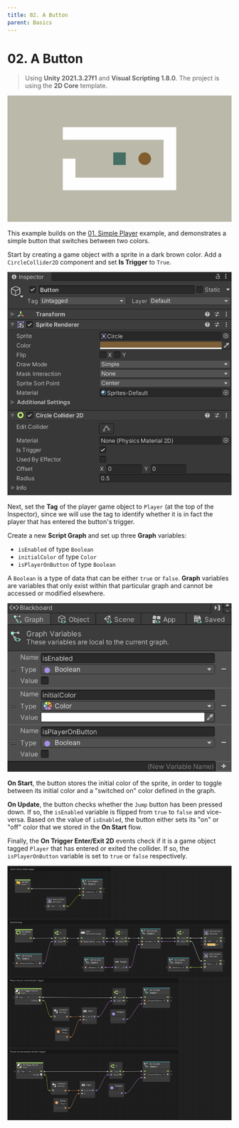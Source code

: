 ```yaml
---
title: 02. A Button
parent: Basics
---
```


# 02. A Button

> Using **Unity 2021.3.27f1** and **Visual Scripting 1.8.0**. The project is using the **2D Core** template.

![Demo](./demo.gif)

This example builds on the [01. Simple Player](../01-simple-player/01-simple-player) example, and demonstrates a simple button that switches between two colors.

Start by creating a game object with a sprite in a dark brown color. Add a `CircleCollider2D` component and set **Is Trigger** to `True`.

![Button Inspector](./button-inspector.jpg)

Next, set the **Tag** of the player game object to `Player` (at the top of the Inspector), since we will use the tag to identify whether it is in fact the player that has entered the button's trigger. 

Create a new **Script Graph** and set up three **Graph** variables:

- `isEnabled` of type `Boolean`
- `initialColor` of type `Color`
- `isPlayerOnButton` of type `Boolean`

A `Boolean` is a type of data that can be either `true` or `false`. **Graph** variables are variables that only exist within that particular graph and cannot be accessed or modified elsewhere.

![Graph Variables](./graph-variables.jpg)

**On Start**, the button stores the initial color of the sprite, in order to toggle between its initial color and a "switched on" color defined in the graph.

**On Update**, the button checks whether the `Jump` button has been pressed down. If so, the `isEnabled` variable is flipped from `true` to `false` and vice-versa. Based on the value of `isEnabled`, the button either sets its "on" or "off" color that we stored in the **On Start** flow.

Finally, the **On Trigger Enter/Exit 2D** events check if it is a game object tagged `Player` that has entered or exited the collider. If so, the `isPlayerOnButton` variable is set to `true` or `false` respectively.

[![Graph](./graph.jpg)](./graph.jpg)
